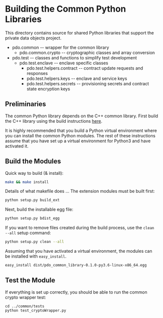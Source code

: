 <!---
Licensed under Creative Commons Attribution 4.0 International License
https://creativecommons.org/licenses/by/4.0/
--->
# Building the Common Python Libraries #

This directory contains source for shared Python libraries that support
the private data objects project.

* pdo.common -- wrapper for the common library
  * pdo.common.crypto -- cryptographic classes and array conversion
* pdo.test -- classes and functions to simplify test development
  * pdo.test.enclave -- enclave specific classes
    * pdo.test.helpers.contract -- contract update requests and responses
    * pdo.test.helpers.keys -- enclave and service keys
    * pdo.test.helpers.secrets -- provisioning secrets and contract
    state encryption keys

## Preliminaries ##

The common Python library depends on the C++ common library. First build
the C++ library using the build instructions [here](../common/BUILD.md).

It is highly recommended that you build a Python virtual environment
where you can install the common Python modules. The rest of these
instructions assume that you have set up a virtual environment for
Python3 and have activated it.

## Build the Modules ##

Quick way to build (& install):
```bash
make && make install
```

Details of what makefile does ...
The extension modules must be built first:

```bash
python setup.py build_ext
```

Next, build the installable egg file:

```bash
python setup.py bdist_egg
```

If you want to remove files created during the build process, use the
``clean --all`` setup command:

```bash
python setup.py clean --all
```

Assuming that you have activated a virtual environment, the modules can
be installed with ``easy_install``.

```bash
easy_install dist/pdo_common_library-0.1.0-py3.6-linux-x86_64.egg
```
## Test the Module ##

If everything is set up correctly, you should be able to run the common
crypto wrapper test:

```
cd ../common/tests
python test_cryptoWrapper.py
```
